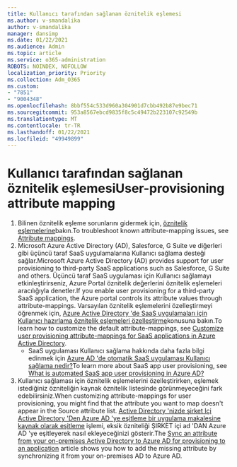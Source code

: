 ```yaml
---
title: Kullanıcı tarafından sağlanan öznitelik eşlemesi
ms.author: v-smandalika
author: v-smandalika
manager: dansimp
ms.date: 01/22/2021
ms.audience: Admin
ms.topic: article
ms.service: o365-administration
ROBOTS: NOINDEX, NOFOLLOW
localization_priority: Priority
ms.collection: Adm_O365
ms.custom:
- "7851"
- "9004348"
ms.openlocfilehash: 8bbf554c533d960a304901d7cbb492b87e9bec71
ms.sourcegitcommit: 953a8567ebcd9835f8c5c49472b223107c92549b
ms.translationtype: MT
ms.contentlocale: tr-TR
ms.lasthandoff: 01/22/2021
ms.locfileid: "49949899"
---
```

# <a name="user-provisioning-attribute-mapping"></a><span data-ttu-id="20827-102">Kullanıcı tarafından sağlanan öznitelik eşlemesi</span><span class="sxs-lookup"><span data-stu-id="20827-102">User-provisioning attribute mapping</span></span>

1. <span data-ttu-id="20827-103">Bilinen öznitelik eşleme sorunlarını gidermek için, [öznitelik eşlemelerine](https://docs.microsoft.com/azure/active-directory/app-provisioning/known-issues#attribute-mappings)bakın.</span><span class="sxs-lookup"><span data-stu-id="20827-103">To troubleshoot known attribute-mapping issues, see [Attribute mappings](https://docs.microsoft.com/azure/active-directory/app-provisioning/known-issues#attribute-mappings).</span></span> 
2. <span data-ttu-id="20827-104">Microsoft Azure Active Directory (AD), Salesforce, G Suite ve diğerleri gibi üçüncü taraf SaaS uygulamalarına Kullanıcı sağlama desteği sağlar.</span><span class="sxs-lookup"><span data-stu-id="20827-104">Microsoft Azure Active Directory (AD) provides support for user provisioning to third-party SaaS applications such as Salesforce, G Suite and others.</span></span> <span data-ttu-id="20827-105">Üçüncü taraf SaaS uygulaması için Kullanıcı sağlamayı etkinleştirirseniz, Azure Portal öznitelik değerlerini öznitelik eşlemeleri aracılığıyla denetler.</span><span class="sxs-lookup"><span data-stu-id="20827-105">If you enable user provisioning for a third-party SaaS application, the Azure portal controls its attribute values through attribute-mappings.</span></span> <span data-ttu-id="20827-106">Varsayılan öznitelik eşlemelerini özelleştirmeyi öğrenmek için, [Azure Active Directory 'de SaaS uygulamaları için Kullanıcı hazırlama öznitelik eşlemeleri özelleştirme](https://docs.microsoft.com/azure/active-directory/app-provisioning/customize-application-attributes)konusuna bakın.</span><span class="sxs-lookup"><span data-stu-id="20827-106">To learn how to customize the default attribute-mappings, see [Customize user provisioning attribute-mappings for SaaS applications in Azure Active Directory](https://docs.microsoft.com/azure/active-directory/app-provisioning/customize-application-attributes).</span></span>
    - <span data-ttu-id="20827-107">SaaS uygulaması Kullanıcı sağlama hakkında daha fazla bilgi edinmek için [Azure AD 'de otomatik SaaS uygulaması Kullanıcı sağlama nedir?](https://docs.microsoft.com/azure/active-directory/app-provisioning/user-provisioning)</span><span class="sxs-lookup"><span data-stu-id="20827-107">To learn more about SaaS app user provisioning, see [What is automated SaaS app user provisioning in Azure AD?](https://docs.microsoft.com/azure/active-directory/app-provisioning/user-provisioning)</span></span> 
3. <span data-ttu-id="20827-108">Kullanıcı sağlaması için öznitelik eşlemelerini özelleştirirken, eşlemek istediğiniz özniteliğin kaynak öznitelik listesinde görünmeyeceğini fark edebilirsiniz.</span><span class="sxs-lookup"><span data-stu-id="20827-108">When customizing attribute-mappings for user provisioning, you might find that the attribute you want to map doesn't appear in the Source attribute list.</span></span> <span data-ttu-id="20827-109">[Active Directory 'nizde şirket Içi Active Directory 'Den Azure AD 'ye eşitleme bir uygulama makalesine kaynak olarak eşitleme](https://docs.microsoft.com/azure/active-directory/app-provisioning/user-provisioning-sync-attributes-for-mapping) işlemi, eksik özniteliği ŞIRKET içi ad 'DAN Azure AD 'ye eşitleyerek nasıl ekleyeceğinizi gösterir.</span><span class="sxs-lookup"><span data-stu-id="20827-109">The [Sync an attribute from your on-premises Active Directory to Azure AD for provisioning to an application](https://docs.microsoft.com/azure/active-directory/app-provisioning/user-provisioning-sync-attributes-for-mapping) article shows you how to add the missing attribute by synchronizing it from your on-premises AD to Azure AD.</span></span>
